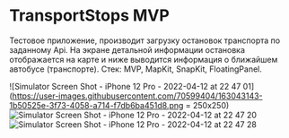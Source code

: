 # TransportStops MVP
Тестовое приложение, производит загрузку остановок транспорта по заданному Api. 
На экране детальной информации остановка отображается на карте и ниже выводится информация о ближайшем автобусе (транспорте).
Стек: MVP, MapKit, SnapKit, FloatingPanel.

![Simulator Screen Shot - iPhone 12 Pro - 2022-04-12 at 22 47 01](https://user-images.githubusercontent.com/70599404/163043143-1b50525e-3f73-4058-a714-f7db6ba451d8.png = 250x250)
![Simulator Screen Shot - iPhone 12 Pro - 2022-04-12 at 22 47 20](https://user-images.githubusercontent.com/70599404/163043157-0f15c225-7e8d-42c4-8fe8-f20db78bdb24.png)
![Simulator Screen Shot - iPhone 12 Pro - 2022-04-12 at 22 47 28](https://user-images.githubusercontent.com/70599404/163043193-51b1fd77-b6c0-4c37-95b8-6c1e4f3b5b42.png)
